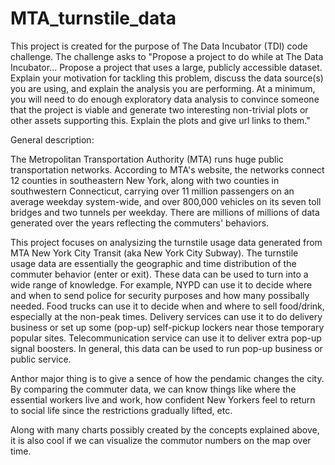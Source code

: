 # MTA_turnstile_data

This project is created for the purpose of The Data Incubator (TDI) code challenge. The challenge asks to 
"Propose a project to do while at The Data Incubator... Propose a project that uses a large, publicly accessible dataset. Explain your motivation for tackling this problem, discuss the data source(s) you are using, and explain the analysis you are performing. At a minimum, you will need to do enough exploratory data analysis to convince someone that the project is viable and generate two interesting non-trivial plots or other assets supporting this. Explain the plots and give url links to them."

General description:

The Metropolitan Transportation Authority (MTA) runs huge public transportation networks. According to MTA's website, the networks connect 12 counties in southeastern New York, along with two counties in southwestern Connecticut, carrying over 11 million passengers on an average weekday system-wide, and over 800,000 vehicles on its seven toll bridges and two tunnels per weekday. There are millions of millions of data generated over the years reflecting the commuters' behaviors. 

This project focuses on analysizing the turnstile usage data generated from MTA New York City Transit (aka New York City Subway). The turnstile usage data are essentially the geographic and time distribution of the commuter behavior (enter or exit). These data can be used to turn into a wide range of knowledge. For example, NYPD can use it to decide where and when to send police for security purposes and how many possibally needed. Food trucks can use it to decide when and where to sell food/drink, especially at the non-peak times. Delivery services can use it to do delivery business or set up some (pop-up) self-pickup lockers near those temporary popular sites. Telecommunication service can use it to deliver extra pop-up signal boosters. In general, this data can be used to run pop-up business or public service. 

Anthor major thing is to give a sence of how the pendamic changes the city. By comparing the commuter data, we can know things like where the essential workers live and work, how confident New Yorkers feel to return to social life since the restrictions gradually lifted, etc. 

Along with many charts possibly created by the concepts explained above, it is also cool if we can visualize the commutor numbers on the map over time.
